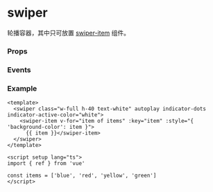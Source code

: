 # swiper

轮播容器，其中只可放置 [swiper-item](./swiper-item) 组件。

### Props

<Props :data="props" />

### Events

<Events :data="events" />

### Example

```vue
<template>
  <swiper class="w-full h-40 text-white" autoplay indicator-dots indicator-active-color="white">
    <swiper-item v-for="item of items" :key="item" :style="{ 'background-color': item }">
      {{ item }}</swiper-item>
  </swiper>
</template>

<script setup lang="ts">
import { ref } from 'vue'

const items = ['blue', 'red', 'yellow', 'green']
</script>
```

<script setup>
import Props from '/@theme/components/Props.vue'
import Events from '/@theme/components/Events.vue'

const props = [
    {
        name: "indicator-dots", 
        type: "boolean",
        default: "false",
        required: false, 
        desc:"是否显示面板指示器", 
        version: "0.1.0"
    },
    {
        name: "indicator-color", 
        type:"color",
        default: "rgba(0, 0, 0, .3)",
        required: false, 
        desc:"指示器颜色", 
        version: "0.1.0"
    },
    {
        name: "indicator-active-color", 
        type:"color",
        default: "#000",
        required: false, 
        desc:"当前选中的指示器颜色", 
        version: "0.1.0"
    },
     {
        name: "autoplay", 
        type:"boolean",
        default: "false",
        required: false, 
        desc:"是否自动切换", 
        version: "0.1.0"
    },
    {
        name: "current", 
        type:"number",
        default: "0",
        required: false, 
        desc:"当前所在滑块的 index", 
        version: "0.1.0"
    },
    {
        name: "interval", 
        type:"number",
        default: "5000",
        required: false, 
        desc:"自动切换时间间隔", 
        version: "0.1.0"
    },
    {
        name: "duration", 
        type:"number",
        default: "500",
        required: false, 
        desc:"滑动动画时长", 
        version: "0.1.0"
    },
    {
        name: "circular", 
        type:"boolean",
        default: "false",
        required: false, 
        desc:"是否采用衔接滑动", 
        version: "0.1.0"
    },
      {
        name: "vertical", 
        type:"boolean",
        default: "false",
        required: false, 
        desc:"滑动方向是否为纵向", 
        version: "0.1.0"
    },
    {
        name: "previous-margin", 
        type:"string",
        default: `"0px"`,
        required: false, 
        desc:"前边距，可用于露出前一项的一小部分，接受 px", 
        version: "0.1.0"
    },
    {
        name: "next-margin", 
        type:"string",
        default: `"0px"`,
        required: false, 
        desc:"后边距，可用于露出后一项的一小部分，接受 px", 
        version: "0.1.0"
    },
     {
        name: "display-multiple-items", 
        type:"number",
        default: `1`,
        required: false, 
        desc:"同时显示的滑块数量", 
        version: "0.1.0"
    },
     {
        name: "easing-function", 
        type:"string",
        default: "default",
        required: false, 
        desc:"指定 swiper 切换缓动动画类型", 
        version: "0.1.0",
        types: [
            {type: "default", desc: "默认"},
            {type: "linear", desc: "线性"},
            {type: "easeInCubic", desc: "缓入"},
            {type: "easeOutCubic", desc: "缓出"},
            {type: "easeInOutCubic", desc: "缓入缓出"}
        ]
    },
]

const events = [
    {
        name: "change", 
        desc:"每一页轮播结束后触发", 
        event:"{ current: number, source: 'autoplay' | 'touch' | '' }",
        version: "0.1.0"
    },
]
</script>
